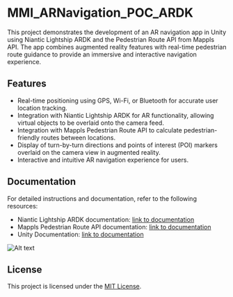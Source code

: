 # MMI_ARNavigation_POC_ARDK

This project demonstrates the development of an AR navigation app in Unity using Niantic Lightship ARDK and the Pedestrian Route API from Mappls API. The app combines augmented reality features with real-time pedestrian route guidance to provide an immersive and interactive navigation experience.

## Features

- Real-time positioning using GPS, Wi-Fi, or Bluetooth for accurate user location tracking.
- Integration with Niantic Lightship ARDK for AR functionality, allowing virtual objects to be overlaid onto the camera feed.
- Integration with Mappls Pedestrian Route API to calculate pedestrian-friendly routes between locations.
- Display of turn-by-turn directions and points of interest (POI) markers overlaid on the camera view in augmented reality.
- Interactive and intuitive AR navigation experience for users.


## Documentation

For detailed instructions and documentation, refer to the following resources:

- Niantic Lightship ARDK documentation: [link to documentation](https://docs.nianticlabs.com/lightship/overview/introduction/)
- Mappls Pedestrian Route API documentation: [link to documentation](https://developer.mappls.com/mapping/routing-for-pedestrians)
- Unity Documentation: [link to documentation](https://docs.unity3d.com/)

![Alt text](/Screenshot(62).png)
## License

This project is licensed under the [MIT License](LICENSE).
